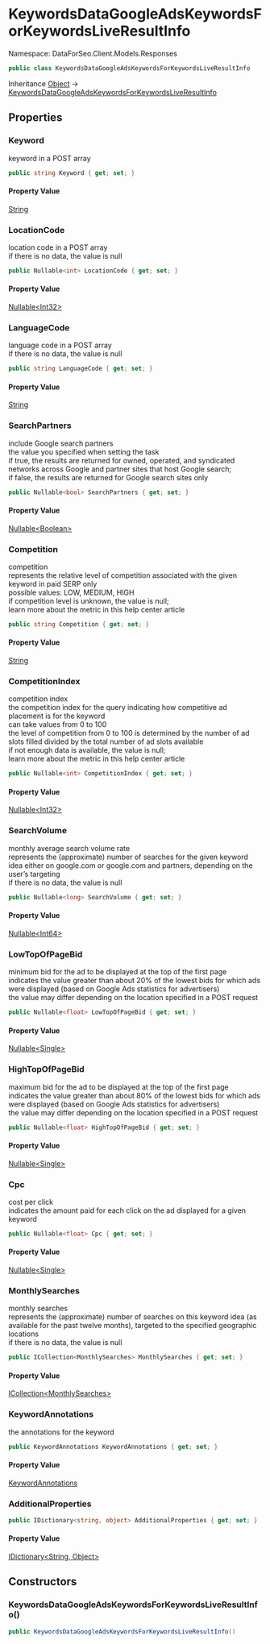 # KeywordsDataGoogleAdsKeywordsForKeywordsLiveResultInfo

Namespace: DataForSeo.Client.Models.Responses

```csharp
public class KeywordsDataGoogleAdsKeywordsForKeywordsLiveResultInfo
```

Inheritance [Object](https://docs.microsoft.com/en-us/dotnet/api/system.object) → [KeywordsDataGoogleAdsKeywordsForKeywordsLiveResultInfo](./dataforseo.client.models.responses.keywordsdatagoogleadskeywordsforkeywordsliveresultinfo.md)

## Properties

### **Keyword**

keyword in a POST array

```csharp
public string Keyword { get; set; }
```

#### Property Value

[String](https://docs.microsoft.com/en-us/dotnet/api/system.string)<br>

### **LocationCode**

location code in a POST array
 <br>if there is no data, the value is null

```csharp
public Nullable<int> LocationCode { get; set; }
```

#### Property Value

[Nullable&lt;Int32&gt;](https://docs.microsoft.com/en-us/dotnet/api/system.nullable-1)<br>

### **LanguageCode**

language code in a POST array
 <br>if there is no data, the value is null

```csharp
public string LanguageCode { get; set; }
```

#### Property Value

[String](https://docs.microsoft.com/en-us/dotnet/api/system.string)<br>

### **SearchPartners**

include Google search partners
 <br>the value you specified when setting the task
 <br>if true, the results are returned for owned, operated, and syndicated networks across Google and partner sites that host Google search;
 <br>if false, the results are returned for Google search sites only

```csharp
public Nullable<bool> SearchPartners { get; set; }
```

#### Property Value

[Nullable&lt;Boolean&gt;](https://docs.microsoft.com/en-us/dotnet/api/system.nullable-1)<br>

### **Competition**

competition
 <br>represents the relative level of competition associated with the given keyword in paid SERP only
 <br>possible values: LOW, MEDIUM, HIGH
 <br>if competition level is unknown, the value is null;
 <br>learn more about the metric in this help center article

```csharp
public string Competition { get; set; }
```

#### Property Value

[String](https://docs.microsoft.com/en-us/dotnet/api/system.string)<br>

### **CompetitionIndex**

competition index
 <br>the competition index for the query indicating how competitive ad placement is for the keyword
 <br>can take values from 0 to 100
 <br>the level of competition from 0 to 100 is determined by the number of ad slots filled divided by the total number of ad slots available
 <br>if not enough data is available, the value is null;
 <br>learn more about the metric in this help center article

```csharp
public Nullable<int> CompetitionIndex { get; set; }
```

#### Property Value

[Nullable&lt;Int32&gt;](https://docs.microsoft.com/en-us/dotnet/api/system.nullable-1)<br>

### **SearchVolume**

monthly average search volume rate
 <br>represents the (approximate) number of searches for the given keyword idea either on google.com or google.com and partners, depending on the user’s targeting
 <br>if there is no data, the value is null

```csharp
public Nullable<long> SearchVolume { get; set; }
```

#### Property Value

[Nullable&lt;Int64&gt;](https://docs.microsoft.com/en-us/dotnet/api/system.nullable-1)<br>

### **LowTopOfPageBid**

minimum bid for the ad to be displayed at the top of the first page
 <br>indicates the value greater than about 20% of the lowest bids for which ads were displayed (based on Google Ads statistics for advertisers)
 <br>the value may differ depending on the location specified in a POST request

```csharp
public Nullable<float> LowTopOfPageBid { get; set; }
```

#### Property Value

[Nullable&lt;Single&gt;](https://docs.microsoft.com/en-us/dotnet/api/system.nullable-1)<br>

### **HighTopOfPageBid**

maximum bid for the ad to be displayed at the top of the first page
 <br>indicates the value greater than about 80% of the lowest bids for which ads were displayed (based on Google Ads statistics for advertisers)
 <br>the value may differ depending on the location specified in a POST request

```csharp
public Nullable<float> HighTopOfPageBid { get; set; }
```

#### Property Value

[Nullable&lt;Single&gt;](https://docs.microsoft.com/en-us/dotnet/api/system.nullable-1)<br>

### **Cpc**

cost per click
 <br>indicates the amount paid for each click on the ad displayed for a given keyword

```csharp
public Nullable<float> Cpc { get; set; }
```

#### Property Value

[Nullable&lt;Single&gt;](https://docs.microsoft.com/en-us/dotnet/api/system.nullable-1)<br>

### **MonthlySearches**

monthly searches
 <br>represents the (approximate) number of searches on this keyword idea (as available for the past twelve months), targeted to the specified geographic locations
 <br>if there is no data, the value is null

```csharp
public ICollection<MonthlySearches> MonthlySearches { get; set; }
```

#### Property Value

[ICollection&lt;MonthlySearches&gt;](https://docs.microsoft.com/en-us/dotnet/api/system.collections.generic.icollection-1)<br>

### **KeywordAnnotations**

the annotations for the keyword

```csharp
public KeywordAnnotations KeywordAnnotations { get; set; }
```

#### Property Value

[KeywordAnnotations](./dataforseo.client.models.keywordannotations.md)<br>

### **AdditionalProperties**

```csharp
public IDictionary<string, object> AdditionalProperties { get; set; }
```

#### Property Value

[IDictionary&lt;String, Object&gt;](https://docs.microsoft.com/en-us/dotnet/api/system.collections.generic.idictionary-2)<br>

## Constructors

### **KeywordsDataGoogleAdsKeywordsForKeywordsLiveResultInfo()**

```csharp
public KeywordsDataGoogleAdsKeywordsForKeywordsLiveResultInfo()
```
